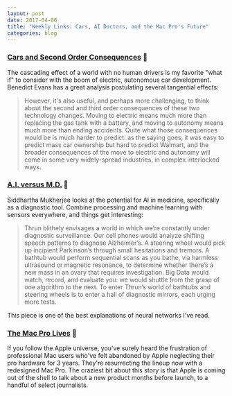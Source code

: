 ```yaml
---
layout: post
date: 2017-04-06
title: "Weekly Links: Cars, AI Doctors, and the Mac Pro's Future"
categories: blog
---
```


### [Cars and Second Order Consequences](http://ben-evans.com/benedictevans/2017/3/20/cars-and-second-order-consequences) 🚙

The cascading effect of a world with no human drivers is my favorite "what if" to consider with the boom of electric, autonomous car development. Benedict Evans has a great analysis postulating several tangential effects:

>However, it's also useful, and perhaps more challenging, to think about the second and third order consequences of these two technology changes. Moving to electric means much more than replacing the gas tank with a battery, and moving to autonomy means much more than ending accidents. Quite what those consequences would be is much harder to predict: as the saying goes, it was easy to predict mass car ownership but hard to predict Walmart, and the broader consequences of the move to electric and autonomy will come in some very widely-spread industries, in complex interlocked ways.

### [A.I. versus M.D.](http://www.newyorker.com/magazine/2017/04/03/ai-versus-md) 💊

Siddhartha Mukherjee looks at the potential for AI in medicine, specifically as a diagnostic tool. Combine processing and machine learning with sensors everywhere, and things get interesting:

>Thrun blithely envisages a world in which we’re constantly under diagnostic surveillance. Our cell phones would analyze shifting speech patterns to diagnose Alzheimer’s. A steering wheel would pick up incipient Parkinson’s through small hesitations and tremors. A bathtub would perform sequential scans as you bathe, via harmless ultrasound or magnetic resonance, to determine whether there’s a new mass in an ovary that requires investigation. Big Data would watch, record, and evaluate you: we would shuttle from the grasp of one algorithm to the next. To enter Thrun’s world of bathtubs and steering wheels is to enter a hall of diagnostic mirrors, each urging more tests.

This piece is one of the best explanations of neural networks I've read.

### [The Mac Pro Lives](http://daringfireball.net/2017/04/the_mac_pro_lives) 

If you follow the Apple universe, you've surely heard the frustration of professional Mac users who've felt abandoned by Apple neglecting their pro hardware for 3 years. They're resurrecting the lineup now with a redesigned Mac Pro. The craziest bit about this story is that Apple is coming out of the shell to talk about a new product months before launch, to a handful of select journalists.
